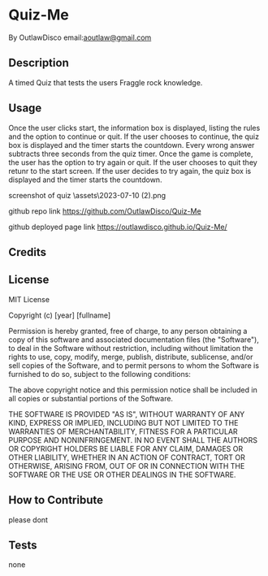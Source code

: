 # Quiz-Me

By OutlawDisco
email:aoutlaw@gmail.com

## Description

A timed Quiz that tests the users Fraggle rock knowledge.

## Usage

Once the user clicks start, the information box is displayed, listing the rules and the option to continue or quit. If the user chooses to continue, the quiz box is displayed and the timer starts the countdown. Every wrong answer subtracts three seconds from the quiz timer. Once the game is complete, the user has the option to try again or quit. If the user chooses to quit they retunr to the start screen. If the user decides to try again, the quiz box is displayed and the timer starts the countdown.

screenshot of quiz
\assets\2023-07-10 (2).png

github repo link
https://github.com/OutlawDisco/Quiz-Me

github deployed page link
https://outlawdisco.github.io/Quiz-Me/

## Credits

## License

MIT License

Copyright (c) [year] [fullname]

Permission is hereby granted, free of charge, to any person obtaining a copy
of this software and associated documentation files (the "Software"), to deal
in the Software without restriction, including without limitation the rights
to use, copy, modify, merge, publish, distribute, sublicense, and/or sell
copies of the Software, and to permit persons to whom the Software is
furnished to do so, subject to the following conditions:

The above copyright notice and this permission notice shall be included in all
copies or substantial portions of the Software.

THE SOFTWARE IS PROVIDED "AS IS", WITHOUT WARRANTY OF ANY KIND, EXPRESS OR
IMPLIED, INCLUDING BUT NOT LIMITED TO THE WARRANTIES OF MERCHANTABILITY,
FITNESS FOR A PARTICULAR PURPOSE AND NONINFRINGEMENT. IN NO EVENT SHALL THE
AUTHORS OR COPYRIGHT HOLDERS BE LIABLE FOR ANY CLAIM, DAMAGES OR OTHER
LIABILITY, WHETHER IN AN ACTION OF CONTRACT, TORT OR OTHERWISE, ARISING FROM,
OUT OF OR IN CONNECTION WITH THE SOFTWARE OR THE USE OR OTHER DEALINGS IN THE
SOFTWARE.

## How to Contribute

please dont

## Tests

none
